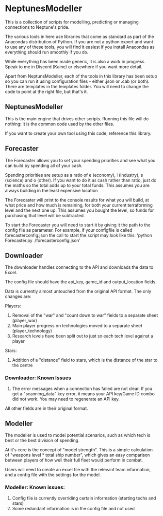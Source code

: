 # NeptunesModeller
This is a collection of scripts for modelling, predicting or managing connections to Neptune's pride.

The various tools in here use libraries that come as standard as part of the Anacondas distribution of Python. If you are not a python expert and want to use any of these tools, you will find it easiest if you install Anacondas as everything should run smoothly if you do.

While everything has been made generic, it is also a work in progress. Speak to me in Discord (Kaine) or elsewhere if you want more detail.

Apart from NeptunsModeller, each of the tools in this library has been setup so you can run it using configuration files - either .json or .cab (or both). There are templates in the templates folder. You will need to change the code to point at the right file, but that's it.

## NeptunesModeller
This is the main engine that drives other scripts. Running this file will do nothing: it is the common code used by the other files.

If you want to create your own tool using this code, reference this library.

## Forecaster
The Forecaster allows you to set your spending priorities and see what you can build by spending all of your cash.

Spending priorities are setup as a ratio of e (economy), i (industry), s (science) and o (other). If you want to do it as cash rather than ratio, just do the maths so the total adds up to your total funds. This assumes you are always building in the least expensive location

The Forecaster will print to the console results for what you will build, at what price and how much is remaining, for both your current terraforming level and the next one up. This assumes you bought the level, so funds for purchasing that level will be subtracted.

To start the Forecaster you will need to start it by giving it the path to the config file as parameter. For example, if your configfile is called forecasterconfig.json the call to start the script may look like this: 'python Forecaster.py ./forecasterconfig.json'

## Downloader
The downloader handles connecting to the API and downloads the data to Excel.

The config file should have the api_key, game_id and output_location fields.

Data is currently almost untouched from the original API format. The only changes are:

Players:
1) Removal of the "war" and "count down to war" fields to a separate sheet (player_war)
2) Main player progress on technologies moved to a separate sheet  (player_technology)
3) Research levels have been split out to just so each tech level against a player

Stars:
1) Addition of a "distance" field to stars, which is the distance of the star to the centre

### Downloader: Known Issues
1) The error messages when a connection has failed are not  clear. If you get a "scanning_data" key error, it means your API key/Game ID combo did not work. You may need to regenerate an API key.




All other fields are in their original format.

## Modeller
The modeller is used to model potential scenarios, such as which tech is best or the best division of spending.

At it's core is the concept of "model strength". This is a simple calculation of "weapons level * total ship number", which gives an easy comparison between players of how well their full fleet would perform in combat.

Users will need to create an excel file with the relevant team information, and a config file with the settings for the model.

### Modeller: Known issues:
1) Config file is currently overriding certain information (starting techs and stars)
2) Some redundant information is in the config file and not used
